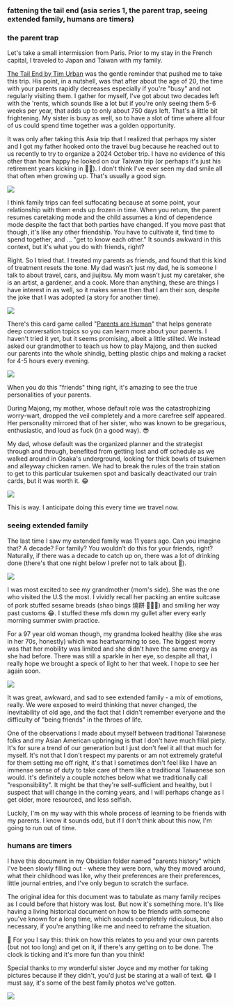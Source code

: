 ### fattening the tail end (asia series 1, the parent trap, seeing extended family, humans are timers)

### the parent trap

Let's take a small intermission from Paris. Prior to my stay in the French capital, I traveled to Japan and Taiwan with my family.

[The Tail End by Tim Urban](https://waitbutwhy.com/2015/12/the-tail-end.html) was the gentle reminder that pushed me to take this trip. His point, in a nutshell, was that after about the age of 20, the time with your parents rapidly decreases especially if you're "busy" and not regularly visiting them. I gather for myself, I've got about two decades left with the 'rents, which sounds like a lot but if you're only seeing them 5-6 weeks per year, that adds up to only about 750 days left. That's a little bit frightening. My sister is busy as well, so to have a slot of time where all four of us could spend time together was a golden opportunity. 

It was only after taking this Asia trip that I realized that perhaps my sister and I got my father hooked onto the travel bug because he reached out to us recently to try to organize a 2024 October trip. I have no evidence of this other than how happy he looked on our Taiwan trip (or perhaps it's just his retirement years kicking in 🤷‍♂️). I don't think I've ever seen my dad smile all that often when growing up. That's usually a good sign.

![](dad-smiling.jpg)

I think family trips can feel suffocating because at some point, your relationship with them ends up frozen in time. When you return, the parent resumes caretaking mode and the child assumes a kind of dependence mode despite the fact that both parties have changed. If you move past that though, it's like any other friendship. You have to cultivate it, find time to spend together, and ... "get to know each other." It sounds awkward in this context, but it's what you do with friends, right?

Right. So I tried that. I treated my parents as friends, and found that this kind of treatment resets the tone. My dad wasn't just my dad, he is someone I talk to about travel, cars, and jiujitsu. My mom wasn't just my caretaker, she is an artist, a gardener, and a cook. More than anything, these are things I have interest in as well, so it makes sense then that I am their son, despite the joke that I was adopted (a story for another time).

![](mom-cooking.jpg)

There's this card game called "[Parents are Human](https://parentsarehuman.com)" that helps generate deep conversation topics so you can learn more about your parents. I haven't tried it yet, but it seems promising, albeit a little stilted. We instead asked our grandmother to teach us how to play Majong, and then sucked our parents into the whole shindig, betting plastic chips and making a racket for 4-5 hours every evening.

![](majong.jpg)

When you do this "friends" thing right, it's amazing to see the true personalities of your parents.

During Majong, my mother, whose default role was the catastrophizing worry-wart, dropped the veil completely and a more carefree self appeared. Her personality mirrored that of her sister, who was known to be gregarious, enthusiastic, and loud as fuck (in a good way). 😎

My dad, whose default was the organized planner and the strategist through and through, benefited from getting lost and off schedule as we walked around in Osaka's underground, looking for thick bowls of tsukemen and alleyway chicken ramen. We had to break the rules of the train station to get to this particular tsukemen spot and basically deactivated our train cards, but it was worth it. 😂

![](tsukemen.jpg)

This is way. I anticipate doing this every time we travel now.

### seeing extended family

The last time I saw my extended family was 11 years ago. Can you imagine that? A decade? For family? You wouldn't do this for your friends, right? Naturally, if there was a decade to catch up on, there was a lot of drinking done (there's that one night below I prefer not to talk about 🤗).

![](that-night.jpg)

I was most excited to see my grandmother (mom's side). She was the one who visited the U.S the most. I vividly recall her packing an entire suitcase of pork stuffed sesame breads (shao bings 燒餅 🤤🤤🤤) and smiling her way past customs 😂. I stuffed these mfs down my gullet after every early morning summer swim practice.

For a 97 year old woman though, my grandma looked healthy (like she was in her 70s, honestly) which was heartwarming to see. The biggest worry was that her mobility was limited and she didn't have the same energy as she had before. There was still a sparkle in her eye, so despite all that, I really hope we brought a speck of light to her that week. I hope to see her again soon.

![](grandma.jpg)

It was great, awkward, and sad to see extended family - a mix of emotions, really. We were exposed to weird thinking that never changed, the inevitability of old age, and the fact that I didn't remember everyone and the difficulty of "being friends" in the throes of life.

One of the observations I made about myself between traditional Taiwanese folks and my Asian American upbringing is that I don't have much filial piety. It's for sure a trend of our generation but I just don't feel it all that much for myself. It's not that I don't respect my parents or am not extremely grateful for them setting me off right, it's that I sometimes don't feel like I have an immense sense of duty to take care of them like a traditional Taiwanese son would. It's definitely a couple notches below what we traditionally call "responsibility". It might be that they're self-sufficient and healthy, but I suspect that will change in the coming years, and I will perhaps change as I get older, more resourced, and less selfish.

Luckily, I'm on my way with this whole process of learning to be friends with my parents. I know it sounds odd, but if I don't think about this now, I'm going to run out of time.

### humans are timers 

I have this document in my Obsidian folder named "parents history" which I've been slowly filling out - where they were born, why they moved around, what their childhood was like, why their preferences are their preferences, little journal entries, and I've only begun to scratch the surface.

The original idea for this document was to tabulate as many family recipes as I could before that history was lost. But now it's something more. It's like having a living historical document on how to be friends with someone you've known for a long time, which sounds completely ridiculous, but also necessary, if you're anything like me and need to reframe the situation.

🤔 For you I say this: think on how this relates to you and your own parents (but not too long) and get on it, if there's any getting on to be done. The clock is ticking and it's more fun than you think!

Special thanks to my wonderful sister Joyce and my mother for taking pictures because if they didn't, you'd just be staring at a wall of text. 😂 I must say, it's some of the best family photos we've gotten.

![](family.jpg)

